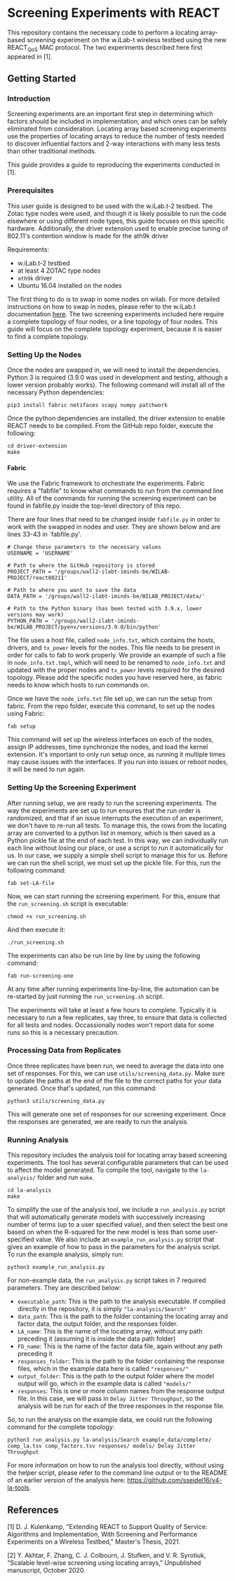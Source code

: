 # Screening Experiments with REACT

This repository contains the necessary code to perform a locating array-based screening experiment on the w.iLab-t wireless testbed using the new REACT<sub>QoS</sub> MAC protocol. The two experiments described here first appeared in [1]. 

## Getting Started

### Introduction

Screening experiments are an important first step in determining which factors should be included in implementation, and which ones can be safely eliminated from consideration. Locating array based screening experiments use the properties of locating arrays to reduce the number of tests needed to discover influential factors and 2-way interactions with many less tests than other traditional methods. 

This guide provides a guide to reproducing the experiments conducted in [1]. 

### Prerequisites

This user guide is designed to be used with the w.iLab.t-2 testbed. The Zotac type nodes were used, and though it is likely possible to run the code elsewhere or using different node types, this guide focuses on this specific hardware. Additionally, the driver extension used to enable precise tuning of 802.11's contention window is made for the ath9k driver

Requirements:
- w.iLab.t-2 testbed
- at least 4 ZOTAC type nodes
- `ath9k` driver
- Ubuntu 16.04 installed on the nodes

The first thing to do is to swap in some nodes on wilab. For more detailed instructions on how to swap in nodes, please refer to the w.iLab.t documentation [here](https://doc.ilabt.imec.be/ilabt/wilab/getting_started.html "here"). The two screening experiments included here require a complete topology of four nodes, or a line topology of four nodes. This guide will focus on the complete topology experiment, because it is easier to find a complete topology. 

### Setting Up the Nodes

Once the nodes are swapped in, we will need to install the dependencies. Python 3 is required (3.9.0 was used in development and testing, although a lower version probably works). The following command will install all of the necessary Python dependencies:

	pip3 install fabric netifaces scapy numpy patchwork

Once the python dependencies are installed, the driver extension to enable REACT needs to be compiled. From the GitHub repo folder, execute the following:

	cd driver-extension
	make

#### Fabric
We use the Fabric framework to orchestrate the experiments. Fabric requires a "fabfile" to know what commands to run from the command line utility. All of the commands for running the screening experiment can be found in fabfile.py inside the top-level directory of this repo. 

There are four lines that need to be changed inside `fabfile.py` in order to work with the swapped in nodes and user. They are shown below and are lines 33-43 in `fabfile.py'. 

	# Change these parameters to the necessary values
	USERNAME = 'USERNAME'

	# Path to where the GitHub repository is stored
	PROJECT_PATH = '/groups/wall2-ilabt-iminds-be/WILAB-PROJECT/react80211'

	# Path to where you want to save the data
	DATA_PATH = '/groups/wall2-ilabt-iminds-be/WILAB_PROJECT/data/'

	# Path to the Python binary (has been tested with 3.9.x, lower versions may work)
	PYTHON_PATH = '/groups/wall2-ilabt-iminds-be/WILAB_PROJECT/pyenv/versions/3.9.0/bin/python'


The file uses a host file, called `node_info.txt`, which contains the hosts, drivers, and `tx_power` levels for the nodes. This file needs to be present in order for calls to fab to work properly. We provide an example of such a file in `node_info.txt.tmpl`, which will need to be renamed to `node_info.txt` and updated with the proper nodes and `tx_power` levels required for the desired topology. Please add the specific nodes you have reserved here, as fabric needs to know which hosts to run commands on. 

Once we have the `node_info.txt` file set up, we can run the setup from fabric. From the repo folder, execute this command, to set up the nodes using Fabric:

	fab setup

This command will set up the wireless interfaces on each of the nodes, assign IP addresses, time synchronize the nodes, and load the kernel extension. It's important to only run setup once, as running it multiple times may cause issues with the interfaces. If you run into issues or reboot nodes, it will be need to run again. 

### Setting Up the Screening Experiment

After running setup, we are ready to run the screening experiments. The way the experiments are set up to run ensures that the run order is randomized, and that if an issue interrupts the execution of an experiment, we don't have to re-run all tests. To manage this, the rows from the locating array are converted to a python list in memory, which is then saved as a Python pickle file at the end of each test. In this way, we can individually run each line without losing our place, or use a script to run it automatically for us. In our case, we supply a simple shell script to manage this for us. Before we can run the shell script, we must set up the pickle file. For this, run the following command: 

	fab set-LA-file

Now, we can start running the screening experiment. For this, ensure that the `run_screening.sh` script is executable: 

	chmod +x run_screening.sh

And then execute it:

	./run_screening.sh

The experiments can also be run line by line by using the following command:

	fab run-screening-one

At any time after running experiments line-by-line, the automation can be re-started by just running the `run_screening.sh` script. 

The experiments will take at least a few hours to complete. Typically it is necessary to run a few replicates, say three, to ensure that data is collected for all tests and nodes. Occassionally nodes won't report data for some runs so this is a necessary precaution. 

### Processing Data from Replicates
Once three replicates have been run, we need to average the data into one set of responses. For this, we can use `utils/screening_data.py`. Make sure to update the paths at the end of the file to the correct paths for your data generated. Once that's updated, run this command:

	python3 utils/screening_data.py

This will generate one set of responses for our screening experiment. Once the responses are generated, we are ready to run the analysis. 

### Running Analysis

This repository includes the analysis tool for locating array based screening experiments. The tool has several configurable parameters that can be used to affect the model generated. To compile the tool, navigate to the `la-analysis/` folder and run `make`. 

	cd la-analysis
	make

To simplify the use of the analysis tool, we include a `run_analysis.py` script that will automatically generate models with successively increasing number of terms (up to a user specified value), and then select the best one based on when the R-squared for the new model is less than some user-specified value. We also include an `example_run_analysis.py` script that gives an example of how to pass in the parameters for the analysis script. To run the example analysis, simply run:

	python3 example_run_analysis.py

For non-example data, the `run_analysis.py` script takes in 7 required parameters. They are described below:

- `executable_path`: This is the path to the analysis executable. If compiled directly in the repository, it is simply `"la-analysis/Search"`
- `data_path`: This is the path to the folder containing the locating array and factor data, the output folder, and the responses folder. 
- `LA_name`: This is the name of the locating array, without any path preceding it (assuming it is inside the data path folder)
- `FD_name`: This is the name of the factor data file, again without any path preceding it
- `responses_folder`: This is the path to the folder containing the response files, which in the example data here is called `"responses/"`
- `output_folder`: This is the path to the output folder where the model output will go, which in the example data is called `"models/"`
- `responses`: This is one or more column names from the response output file. In this case, we will pass in `Delay Jitter Throughput`, so the analysis will be run for each of the three responses in the response file. 

So, to run the analysis on the example data, we could run the following command for the complete topology:

	python3 run_analysis.py la-analysis/Search example_data/complete/ comp_la.tsv comp_factors.tsv responses/ models/ Delay Jitter Throughput

For more information on how to run the analysis tool directly, without using the helper script, please refer to the command line output or to the README of an earlier version of the analysis here: https://github.com/sseidel16/v4-la-tools.

## References
[1] D. J. Kulenkamp, "Extending REACT to Support Quality of Service: Algorithms and Implementation, With Screening and Performance Experiments on a Wireless Testbed," Master's Thesis, 2021. 

[2] Y. Akhtar, F. Zhang, C. J. Colbourn, J. Stufken, and V. R. Syrotiuk, “Scalable level-wise screening using locating arrays,” Unpublished manuscript, October 2020.


